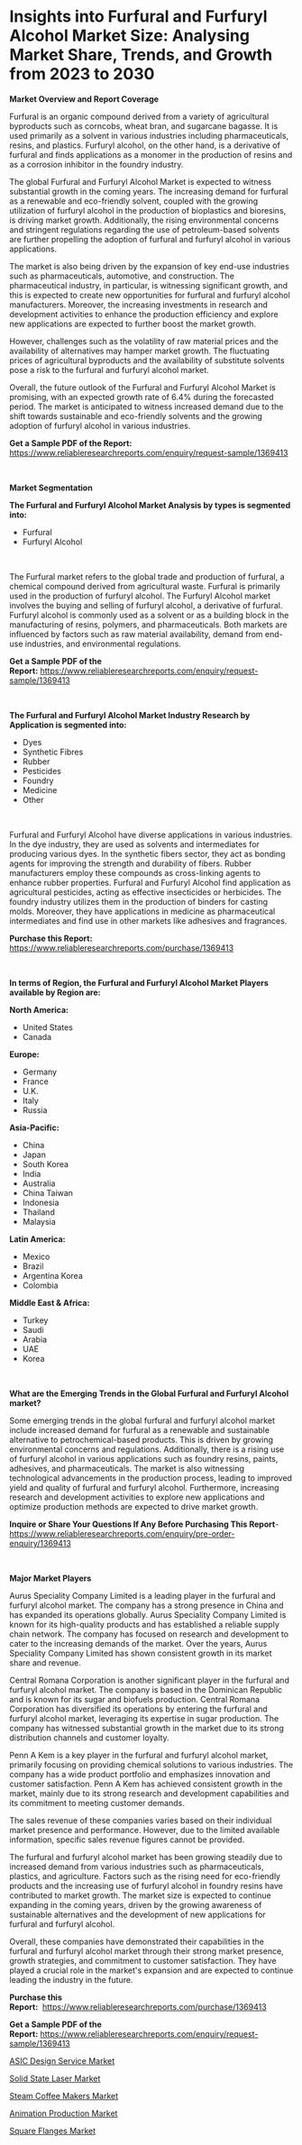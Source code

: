 <p><h1>Insights into Furfural and Furfuryl Alcohol Market Size: Analysing Market Share, Trends, and Growth from 2023 to 2030</h1></p><p><strong>Market Overview and Report Coverage</strong></p>
<p><p>Furfural is an organic compound derived from a variety of agricultural byproducts such as corncobs, wheat bran, and sugarcane bagasse. It is used primarily as a solvent in various industries including pharmaceuticals, resins, and plastics. Furfuryl alcohol, on the other hand, is a derivative of furfural and finds applications as a monomer in the production of resins and as a corrosion inhibitor in the foundry industry.</p><p>The global Furfural and Furfuryl Alcohol Market is expected to witness substantial growth in the coming years. The increasing demand for furfural as a renewable and eco-friendly solvent, coupled with the growing utilization of furfuryl alcohol in the production of bioplastics and bioresins, is driving market growth. Additionally, the rising environmental concerns and stringent regulations regarding the use of petroleum-based solvents are further propelling the adoption of furfural and furfuryl alcohol in various applications.</p><p>The market is also being driven by the expansion of key end-use industries such as pharmaceuticals, automotive, and construction. The pharmaceutical industry, in particular, is witnessing significant growth, and this is expected to create new opportunities for furfural and furfuryl alcohol manufacturers. Moreover, the increasing investments in research and development activities to enhance the production efficiency and explore new applications are expected to further boost the market growth.</p><p>However, challenges such as the volatility of raw material prices and the availability of alternatives may hamper market growth. The fluctuating prices of agricultural byproducts and the availability of substitute solvents pose a risk to the furfural and furfuryl alcohol market.</p><p>Overall, the future outlook of the Furfural and Furfuryl Alcohol Market is promising, with an expected growth rate of 6.4% during the forecasted period. The market is anticipated to witness increased demand due to the shift towards sustainable and eco-friendly solvents and the growing adoption of furfuryl alcohol in various industries.</p></p>
<p><strong>Get a Sample PDF of the Report:</strong> <a href="https://www.reliableresearchreports.com/enquiry/request-sample/1369413">https://www.reliableresearchreports.com/enquiry/request-sample/1369413</a></p>
<p>&nbsp;</p>
<p><strong>Market Segmentation</strong></p>
<p><strong>The Furfural and Furfuryl Alcohol Market Analysis by types is segmented into:</strong></p>
<p><ul><li>Furfural</li><li>Furfuryl Alcohol</li></ul></p>
<p>&nbsp;</p>
<p><p>The Furfural market refers to the global trade and production of furfural, a chemical compound derived from agricultural waste. Furfural is primarily used in the production of furfuryl alcohol. The Furfuryl Alcohol market involves the buying and selling of furfuryl alcohol, a derivative of furfural. Furfuryl alcohol is commonly used as a solvent or as a building block in the manufacturing of resins, polymers, and pharmaceuticals. Both markets are influenced by factors such as raw material availability, demand from end-use industries, and environmental regulations.</p></p>
<p><strong>Get a Sample PDF of the Report:</strong>&nbsp;<a href="https://www.reliableresearchreports.com/enquiry/request-sample/1369413">https://www.reliableresearchreports.com/enquiry/request-sample/1369413</a></p>
<p>&nbsp;</p>
<p><strong>The Furfural and Furfuryl Alcohol Market Industry Research by Application is segmented into:</strong></p>
<p><ul><li>Dyes</li><li>Synthetic Fibres</li><li>Rubber</li><li>Pesticides</li><li>Foundry</li><li>Medicine</li><li>Other</li></ul></p>
<p>&nbsp;</p>
<p><p>Furfural and Furfuryl Alcohol have diverse applications in various industries. In the dye industry, they are used as solvents and intermediates for producing various dyes. In the synthetic fibers sector, they act as bonding agents for improving the strength and durability of fibers. Rubber manufacturers employ these compounds as cross-linking agents to enhance rubber properties. Furfural and Furfuryl Alcohol find application as agricultural pesticides, acting as effective insecticides or herbicides. The foundry industry utilizes them in the production of binders for casting molds. Moreover, they have applications in medicine as pharmaceutical intermediates and find use in other markets like adhesives and fragrances.</p></p>
<p><strong>Purchase this Report:</strong>&nbsp; <a href="https://www.reliableresearchreports.com/purchase/1369413">https://www.reliableresearchreports.com/purchase/1369413</a></p>
<p>&nbsp;</p>
<p><strong>In terms of Region, the Furfural and Furfuryl Alcohol Market Players available by Region are:</strong></p>
<p>
    <p> <strong> North America: </strong>
        <ul>
            <li>United States</li>
            <li>Canada</li>
        </ul>
        </p> 
    <p> <strong> Europe: </strong>
        <ul>
            <li>Germany</li>
            <li>France</li>
            <li>U.K.</li>
            <li>Italy</li>
            <li>Russia</li>
        </ul>
        </p> 
    <p> <strong> Asia-Pacific: </strong>
        <ul>
            <li>China</li>
            <li>Japan</li>
            <li>South Korea</li>
            <li>India</li>
            <li>Australia</li>
            <li>China Taiwan</li>
            <li>Indonesia</li>
            <li>Thailand</li>
            <li>Malaysia</li>
        </ul>
        </p> 
    <p> <strong> Latin America: </strong>
        <ul>
            <li>Mexico</li>
            <li>Brazil</li>
            <li>Argentina Korea</li>
            <li>Colombia</li>
        </ul>
        </p> 
    <p> <strong> Middle East & Africa: </strong>
        <ul>
            <li>Turkey</li>
            <li>Saudi</li>
            <li>Arabia</li>
            <li>UAE</li>
            <li>Korea</li>
        </ul>
    </p>
    </p>
<p>&nbsp;</p>
<p><strong>What are the Emerging Trends in the Global Furfural and Furfuryl Alcohol market?</strong></p>
<p><p>Some emerging trends in the global furfural and furfuryl alcohol market include increased demand for furfural as a renewable and sustainable alternative to petrochemical-based products. This is driven by growing environmental concerns and regulations. Additionally, there is a rising use of furfuryl alcohol in various applications such as foundry resins, paints, adhesives, and pharmaceuticals. The market is also witnessing technological advancements in the production process, leading to improved yield and quality of furfural and furfuryl alcohol. Furthermore, increasing research and development activities to explore new applications and optimize production methods are expected to drive market growth.</p></p>
<p><strong>Inquire or Share Your Questions If Any Before Purchasing This Report</strong>- <a href="https://www.reliableresearchreports.com/enquiry/pre-order-enquiry/1369413">https://www.reliableresearchreports.com/enquiry/pre-order-enquiry/1369413</a></p>
<p>&nbsp;</p>
<p><strong>Major Market Players</strong></p>
<p><p>Aurus Speciality Company Limited is a leading player in the furfural and furfuryl alcohol market. The company has a strong presence in China and has expanded its operations globally. Aurus Speciality Company Limited is known for its high-quality products and has established a reliable supply chain network. The company has focused on research and development to cater to the increasing demands of the market. Over the years, Aurus Speciality Company Limited has shown consistent growth in its market share and revenue.</p><p>Central Romana Corporation is another significant player in the furfural and furfuryl alcohol market. The company is based in the Dominican Republic and is known for its sugar and biofuels production. Central Romana Corporation has diversified its operations by entering the furfural and furfuryl alcohol market, leveraging its expertise in sugar production. The company has witnessed substantial growth in the market due to its strong distribution channels and customer loyalty.</p><p>Penn A Kem is a key player in the furfural and furfuryl alcohol market, primarily focusing on providing chemical solutions to various industries. The company has a wide product portfolio and emphasizes innovation and customer satisfaction. Penn A Kem has achieved consistent growth in the market, mainly due to its strong research and development capabilities and its commitment to meeting customer demands.</p><p>The sales revenue of these companies varies based on their individual market presence and performance. However, due to the limited available information, specific sales revenue figures cannot be provided.</p><p>The furfural and furfuryl alcohol market has been growing steadily due to increased demand from various industries such as pharmaceuticals, plastics, and agriculture. Factors such as the rising need for eco-friendly products and the increasing use of furfuryl alcohol in foundry resins have contributed to market growth. The market size is expected to continue expanding in the coming years, driven by the growing awareness of sustainable alternatives and the development of new applications for furfural and furfuryl alcohol.</p><p>Overall, these companies have demonstrated their capabilities in the furfural and furfuryl alcohol market through their strong market presence, growth strategies, and commitment to customer satisfaction. They have played a crucial role in the market's expansion and are expected to continue leading the industry in the future.</p></p>
<p><strong>Purchase this Report:</strong>&nbsp;&nbsp;<a href="https://www.reliableresearchreports.com/purchase/1369413">https://www.reliableresearchreports.com/purchase/1369413</a></p>
<p></p>
<p><strong>Get a Sample PDF of the Report:</strong>&nbsp;<a href="https://www.reliableresearchreports.com/enquiry/request-sample/1369413">https://www.reliableresearchreports.com/enquiry/request-sample/1369413</a></p>
<p><p><a href="https://medium.com/@jettiejohns/asic-design-service-market-size-cagr-trends-2024-2030-88ad3159fb16">ASIC Design Service Market</a></p><p><a href="https://www.linkedin.com/pulse/solid-state-laser-market-research-report-provides-thorough-lzeje/">Solid State Laser Market</a></p><p><a href="https://www.linkedin.com/pulse/steam-coffee-makers-market-size-share-global-analysis-ah3ue/">Steam Coffee Makers Market</a></p><p><a href="https://medium.com/@efrenmuller/animation-production-market-size-cagr-trends-2024-2030-6950dd774807">Animation Production Market</a></p><p><a href="https://www.linkedin.com/pulse/square-flanges-market-insights-players-forecast-till-2030-tmu3e/">Square Flanges Market</a></p></p>